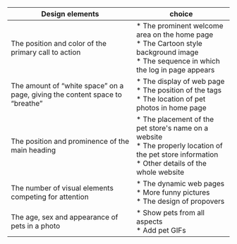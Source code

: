 

|  Design elements   | choice |
|  ----  | ----  |
| The position and color of the primary call to action   | * The prominent welcome area on the home page <br> * The Cartoon style background image <br> * The sequence in which the log in page appears |
| The amount of “white space” on a page, giving the content space to “breathe”  | * The display of web page<br> * The position of the tags <br> * The location of pet photos in home page |
| The position and prominence of the main heading  | * The placement of the pet store's name on a website <br> * The properly location of the pet store information <br>  * Other details of the whole website |
| The number of visual elements competing for attention | * The dynamic web pages <br> * More funny pictures <br> * The design of propovers | 
| The age, sex and appearance of pets in a photo | * Show pets from all aspects <br> * Add pet GIFs

